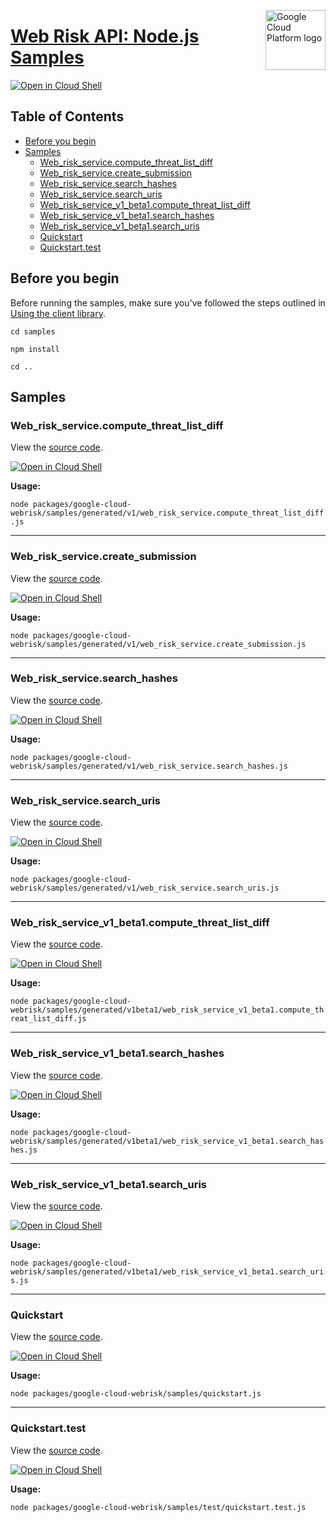 [//]: # "This README.md file is auto-generated, all changes to this file will be lost."
[//]: # "To regenerate it, use `python -m synthtool`."
<img src="https://avatars2.githubusercontent.com/u/2810941?v=3&s=96" alt="Google Cloud Platform logo" title="Google Cloud Platform" align="right" height="96" width="96"/>

# [Web Risk API: Node.js Samples](https://github.com/googleapis/google-cloud-node)

[![Open in Cloud Shell][shell_img]][shell_link]



## Table of Contents

* [Before you begin](#before-you-begin)
* [Samples](#samples)
  * [Web_risk_service.compute_threat_list_diff](#web_risk_service.compute_threat_list_diff)
  * [Web_risk_service.create_submission](#web_risk_service.create_submission)
  * [Web_risk_service.search_hashes](#web_risk_service.search_hashes)
  * [Web_risk_service.search_uris](#web_risk_service.search_uris)
  * [Web_risk_service_v1_beta1.compute_threat_list_diff](#web_risk_service_v1_beta1.compute_threat_list_diff)
  * [Web_risk_service_v1_beta1.search_hashes](#web_risk_service_v1_beta1.search_hashes)
  * [Web_risk_service_v1_beta1.search_uris](#web_risk_service_v1_beta1.search_uris)
  * [Quickstart](#quickstart)
  * [Quickstart.test](#quickstart.test)

## Before you begin

Before running the samples, make sure you've followed the steps outlined in
[Using the client library](https://github.com/googleapis/google-cloud-node#using-the-client-library).

`cd samples`

`npm install`

`cd ..`

## Samples



### Web_risk_service.compute_threat_list_diff

View the [source code](https://github.com/googleapis/google-cloud-node/blob/main/packages/google-cloud-webrisk/samples/generated/v1/web_risk_service.compute_threat_list_diff.js).

[![Open in Cloud Shell][shell_img]](https://console.cloud.google.com/cloudshell/open?git_repo=https://github.com/googleapis/google-cloud-node&page=editor&open_in_editor=packages/google-cloud-webrisk/samples/generated/v1/web_risk_service.compute_threat_list_diff.js,samples/README.md)

__Usage:__


`node packages/google-cloud-webrisk/samples/generated/v1/web_risk_service.compute_threat_list_diff.js`


-----




### Web_risk_service.create_submission

View the [source code](https://github.com/googleapis/google-cloud-node/blob/main/packages/google-cloud-webrisk/samples/generated/v1/web_risk_service.create_submission.js).

[![Open in Cloud Shell][shell_img]](https://console.cloud.google.com/cloudshell/open?git_repo=https://github.com/googleapis/google-cloud-node&page=editor&open_in_editor=packages/google-cloud-webrisk/samples/generated/v1/web_risk_service.create_submission.js,samples/README.md)

__Usage:__


`node packages/google-cloud-webrisk/samples/generated/v1/web_risk_service.create_submission.js`


-----




### Web_risk_service.search_hashes

View the [source code](https://github.com/googleapis/google-cloud-node/blob/main/packages/google-cloud-webrisk/samples/generated/v1/web_risk_service.search_hashes.js).

[![Open in Cloud Shell][shell_img]](https://console.cloud.google.com/cloudshell/open?git_repo=https://github.com/googleapis/google-cloud-node&page=editor&open_in_editor=packages/google-cloud-webrisk/samples/generated/v1/web_risk_service.search_hashes.js,samples/README.md)

__Usage:__


`node packages/google-cloud-webrisk/samples/generated/v1/web_risk_service.search_hashes.js`


-----




### Web_risk_service.search_uris

View the [source code](https://github.com/googleapis/google-cloud-node/blob/main/packages/google-cloud-webrisk/samples/generated/v1/web_risk_service.search_uris.js).

[![Open in Cloud Shell][shell_img]](https://console.cloud.google.com/cloudshell/open?git_repo=https://github.com/googleapis/google-cloud-node&page=editor&open_in_editor=packages/google-cloud-webrisk/samples/generated/v1/web_risk_service.search_uris.js,samples/README.md)

__Usage:__


`node packages/google-cloud-webrisk/samples/generated/v1/web_risk_service.search_uris.js`


-----




### Web_risk_service_v1_beta1.compute_threat_list_diff

View the [source code](https://github.com/googleapis/google-cloud-node/blob/main/packages/google-cloud-webrisk/samples/generated/v1beta1/web_risk_service_v1_beta1.compute_threat_list_diff.js).

[![Open in Cloud Shell][shell_img]](https://console.cloud.google.com/cloudshell/open?git_repo=https://github.com/googleapis/google-cloud-node&page=editor&open_in_editor=packages/google-cloud-webrisk/samples/generated/v1beta1/web_risk_service_v1_beta1.compute_threat_list_diff.js,samples/README.md)

__Usage:__


`node packages/google-cloud-webrisk/samples/generated/v1beta1/web_risk_service_v1_beta1.compute_threat_list_diff.js`


-----




### Web_risk_service_v1_beta1.search_hashes

View the [source code](https://github.com/googleapis/google-cloud-node/blob/main/packages/google-cloud-webrisk/samples/generated/v1beta1/web_risk_service_v1_beta1.search_hashes.js).

[![Open in Cloud Shell][shell_img]](https://console.cloud.google.com/cloudshell/open?git_repo=https://github.com/googleapis/google-cloud-node&page=editor&open_in_editor=packages/google-cloud-webrisk/samples/generated/v1beta1/web_risk_service_v1_beta1.search_hashes.js,samples/README.md)

__Usage:__


`node packages/google-cloud-webrisk/samples/generated/v1beta1/web_risk_service_v1_beta1.search_hashes.js`


-----




### Web_risk_service_v1_beta1.search_uris

View the [source code](https://github.com/googleapis/google-cloud-node/blob/main/packages/google-cloud-webrisk/samples/generated/v1beta1/web_risk_service_v1_beta1.search_uris.js).

[![Open in Cloud Shell][shell_img]](https://console.cloud.google.com/cloudshell/open?git_repo=https://github.com/googleapis/google-cloud-node&page=editor&open_in_editor=packages/google-cloud-webrisk/samples/generated/v1beta1/web_risk_service_v1_beta1.search_uris.js,samples/README.md)

__Usage:__


`node packages/google-cloud-webrisk/samples/generated/v1beta1/web_risk_service_v1_beta1.search_uris.js`


-----




### Quickstart

View the [source code](https://github.com/googleapis/google-cloud-node/blob/main/packages/google-cloud-webrisk/samples/quickstart.js).

[![Open in Cloud Shell][shell_img]](https://console.cloud.google.com/cloudshell/open?git_repo=https://github.com/googleapis/google-cloud-node&page=editor&open_in_editor=packages/google-cloud-webrisk/samples/quickstart.js,samples/README.md)

__Usage:__


`node packages/google-cloud-webrisk/samples/quickstart.js`


-----




### Quickstart.test

View the [source code](https://github.com/googleapis/google-cloud-node/blob/main/packages/google-cloud-webrisk/samples/test/quickstart.test.js).

[![Open in Cloud Shell][shell_img]](https://console.cloud.google.com/cloudshell/open?git_repo=https://github.com/googleapis/google-cloud-node&page=editor&open_in_editor=packages/google-cloud-webrisk/samples/test/quickstart.test.js,samples/README.md)

__Usage:__


`node packages/google-cloud-webrisk/samples/test/quickstart.test.js`






[shell_img]: https://gstatic.com/cloudssh/images/open-btn.png
[shell_link]: https://console.cloud.google.com/cloudshell/open?git_repo=https://github.com/googleapis/google-cloud-node&page=editor&open_in_editor=samples/README.md
[product-docs]: https://cloud.google.com/web-risk/docs/
